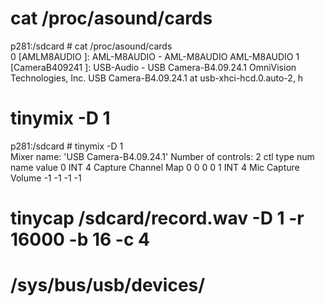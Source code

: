 # cat /proc/asound/cards

p281:/sdcard # cat /proc/asound/cards                                                            
 0 [AMLM8AUDIO     ]: AML-M8AUDIO - AML-M8AUDIO
                      AML-M8AUDIO
 1 [CameraB409241  ]: USB-Audio - USB Camera-B4.09.24.1
                      OmniVision Technologies, Inc. USB Camera-B4.09.24.1 at usb-xhci-hcd.0.auto-2, h


# tinymix -D 1

p281:/sdcard # tinymix -D 1                                                                      
Mixer name: 'USB Camera-B4.09.24.1'
Number of controls: 2
ctl	type	num	name                                     value
0	INT	4	Capture Channel Map                      0 0 0 0
1	INT	4	Mic Capture Volume                       -1 -1 -1 -1


# tinycap /sdcard/record.wav -D 1 -r 16000 -b 16 -c 4


# /sys/bus/usb/devices/
